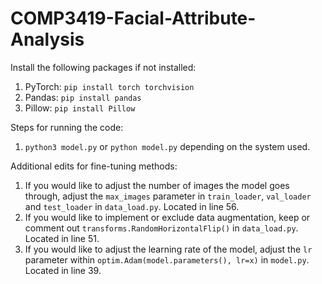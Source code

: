 # COMP3419-Facial-Attribute-Analysis

Install the following packages if not installed:

1. PyTorch: `pip install torch torchvision`
2. Pandas: `pip install pandas`
3. Pillow: `pip install Pillow`

Steps for running the code:

1. `python3 model.py` or `python model.py` depending on the system used.

Additional edits for fine-tuning methods:

1. If you would like to adjust the number of images the model goes through, adjust the `max_images` parameter in `train_loader`, `val_loader` and `test_loader` in `data_load.py`. Located in line 56.
2. If you would like to implement or exclude data augmentation, keep or comment out `transforms.RandomHorizontalFlip()` in `data_load.py`. Located in line 51.
3. If you would like to adjust the learning rate of the model, adjust the `lr` parameter within `optim.Adam(model.parameters(), lr=x)` in `model.py`. Located in line 39.
